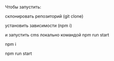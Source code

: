 Чтобы запустить:

склонировать репозиторий (git clone)

установить зависимости (npm i)

и запустить cms локально командой npm run start


npm i 

npm run start
